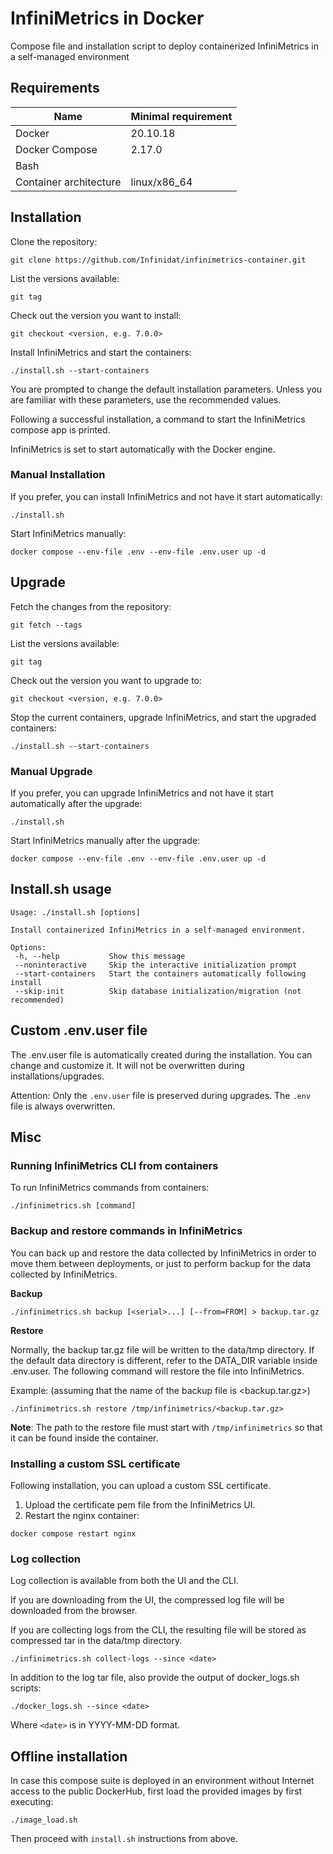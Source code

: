 # InfiniMetrics in Docker

Compose file and installation script to deploy containerized InfiniMetrics in a self-managed environment

## Requirements

Name | Minimal requirement
--- | --- |
Docker | 20.10.18	
Docker Compose | 2.17.0
Bash |
Container architecture | linux/x86_64

## Installation

Clone the repository:
```
git clone https://github.com/Infinidat/infinimetrics-container.git
```

List the versions available:
```
git tag
```

Check out the version you want to install:
```
git checkout <version, e.g. 7.0.0>
```

Install InfiniMetrics and start the containers:
```
./install.sh --start-containers
```

You are prompted to change the default installation parameters. Unless you are familiar with these parameters, use the recommended values.

Following a successful installation, a command to start the InfiniMetrics compose app is printed.

InfiniMetrics is set to start automatically with the Docker engine. 

### Manual Installation

If you prefer, you can install InfiniMetrics and not have it start automatically:

```
./install.sh
```

Start InfiniMetrics manually:

```
docker compose --env-file .env --env-file .env.user up -d
```

## Upgrade 

Fetch the changes from the repository:

```
git fetch --tags
```

List the versions available:
```
git tag
```

Check out the version you want to upgrade to:
```
git checkout <version, e.g. 7.0.0>
```

Stop the current containers, upgrade InfiniMetrics, and start the upgraded containers:
```
./install.sh --start-containers
```

### Manual Upgrade

If you prefer, you can upgrade InfiniMetrics and not have it start automatically after the upgrade:

```
./install.sh
```

Start InfiniMetrics manually after the upgrade:

```
docker compose --env-file .env --env-file .env.user up -d
```

## Install.sh usage

```
Usage: ./install.sh [options]

Install containerized InfiniMetrics in a self-managed environment.

Options:
 -h, --help           Show this message
 --noninteractive     Skip the interactive initialization prompt
 --start-containers   Start the containers automatically following install
 --skip-init          Skip database initialization/migration (not recommended)
```

## Custom .env.user file

The .env.user file is automatically created during the installation. You can change and customize it. It will not be overwritten during installations/upgrades.

Attention: Only the `.env.user` file is preserved during upgrades. The `.env` file is always overwritten.

## Misc

### Running InfiniMetrics CLI from containers

To run InfiniMetrics commands from containers:

    ./infinimetrics.sh [command]

### Backup and restore commands in InfiniMetrics

You can back up and restore the data collected by InfiniMetrics in order to move them between deployments, or just to perform backup for the data collected by InfiniMetrics.

**Backup**

```
./infinimetrics.sh backup [<serial>...] [--from=FROM] > backup.tar.gz
```

**Restore**

Normally, the backup tar.gz file will be written to the data/tmp directory. If the default data directory is different, refer to the DATA_DIR variable inside .env.user.
The following command will restore the file into InfiniMetrics.

Example: (assuming that the name of the backup file is <backup.tar.gz>)
```
./infinimetrics.sh restore /tmp/infinimetrics/<backup.tar.gz>
```

**Note**: The path to the restore file must start with `/tmp/infinimetrics` so that it can be found inside the container.


### Installing a custom SSL certificate

Following installation, you can upload a custom SSL certificate.

1. Upload the certificate pem file from the InfiniMetrics UI.
2. Restart the nginx container:
```
docker compose restart nginx
```

### Log collection

Log collection is available from both the UI and the CLI.

If you are downloading from the UI, the compressed log file will be downloaded from the browser.

If you are collecting logs from the CLI, the resulting file will be stored as compressed tar in the data/tmp directory.

    ./infinimetrics.sh collect-logs --since <date>

In addition to the log tar file, also provide the output of docker_logs.sh scripts:

    ./docker_logs.sh --since <date>

Where `<date>` is in YYYY-MM-DD format. 

## Offline installation

In case this compose suite is deployed in an environment without Internet access to the public DockerHub, first load the provided images by first executing:

    ./image_load.sh

Then proceed with `install.sh` instructions from above.
